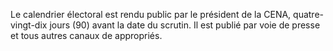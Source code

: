 Le calendrier électoral est rendu public par le président de la CENA, quatre-vingt-dix jours (90) avant la date du scrutin. Il est publié par voie de presse et tous autres canaux de appropriés.